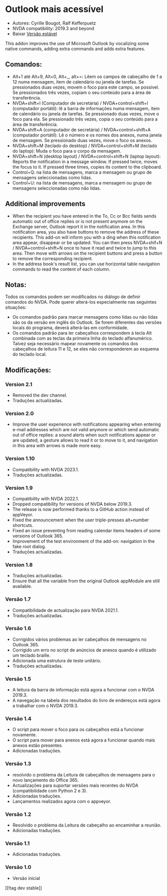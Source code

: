 # Outlook mais acessível #

* Autores: Cyrille Bougot, Ralf Kefferpuetz
* NVDA compatibility: 2019.3 and beyond
* Baixar [Versão estável][1]

This addon improves the use of Microsoft Outlook by vocalizing some native
commands, adding extra commands and adds extra features.

## Comandos:

* Alt+1 até Alt+9, Alt+0, Alt+_, alt+=: Lêem os campos de cabeçalho de 1 a
  12 numa mensagem, item de calendário ou janela de tarefas. Se pressionados
  duas vezes, movem o foco para este campo, se possível. Se pressionados
  três vezes, copiam o seu conteúdo para a área de transferência.
* NVDA+shift+I (Computador de secretária) / NVDA+control+shift+I (computador
  portátil): lê a barra de informações numa mensagem, item de calendário ou
  janela de tarefas. Se pressionado duas vezes, move o foco para ela. Se
  pressionado três vezes, copia o seu conteúdo para a área de transferência.
* NVDA+shift+A (computador de secretária) / NVDA+control+shift+A (computador
  portátil): Lê o número e os nomes dos anexos, numa janela de mensagem. Se
  pressionado duas vezes, move o foco os anexos.
* NVDA+shift+M (teclado do desktop) / NVDA+control+shift+M (teclado do
  laptop): Muda o foco para o corpo da mensagem.
* NVDA+shift+N (desktop layout) / NVDA+control+shift+N (laptop layout):
  Reports the notification in a message window. If pressed twice, moves the
  focus to it. If pressed three times, copies its content to the clipboard.
* Control+Q: na lista de mensagens, marca a mensagem ou grupo de mensagens
  seleccionadas como lidas.
* Control+U: na lista de mensagens, marca a mensagem ou grupo de mensagens
  seleccionadas como não lidas.

## Additional improvements

* When the recipient you have entered in the To, Cc or Bcc fields sends
  automatic out of office replies or is not present anymore on the Exchange
  server, Outlook report it in the notification area. In this notification
  area, you also have buttons to remove the address of these recipients.
  This add-on will inform you with a ding when this notification area
  appear, disappear or be updated. You can then press NVDA+shif+N /
  NVDA+control+shift+N once to have it read and twice to jump to this
  area. Then move with arrows on the recipient buttons and press a button to
  remove the corresponding recipient.
* In the address book's result list, you can use horizontal table navigation
  commands to read the content of each column.
  
## Notas:

Todos os comandos podem ser modificados no diálogo de definir comandos do
NVDA. Pode querer alterá-los especialmente nas seguintes situações:

* Os comandos padrão para marcar mensagens como lidas ou não lidas são os da
  versão em inglês do Outlook. Se forem diferentes das versões locais do
  programa, deverá alterá-las em conformidade.
* Os comandos padrão para ler cabeçalhos correspondem à tecla Alt combinada
  com as teclas da primeira linha do teclado alfanumérico. Talvez seja
  necessário mapear novamente os comandos dos cabeçalhos de leitura 11 e 12,
  se eles não corresponderem ao esquema do teclado local.

## Modificações:

### Version 2.1

* Removed the dev channel.
* Traduções actualizadas.

### Version 2.0

* Improve the user experience with notifications appearing when entering
  e-mail addresses which are not valid anymore or which send automatic out
  of office replies: a sound alerts when such notifications appear or are
  updated, a gesture allows to read it or to move to it, and navigation in
  this area with arrows is made more easy.

### Version 1.10

* Compatibility with NVDA 2023.1.
* Traduções actualizadas.

### Version 1.9

* Compatibility with NVDA 2022.1.
* Dropped compatibility for versions of NVDA below 2019.3.
* The release is now performed thanks to a GitHub action instead of
  appVeyor.
* Fixed the announcement when the user triple-presses alt+number shortcuts.
* Fixed an issue preventing from reading calendar items headers of some
  versions of Outlook 365.
* Improvement of the test environment of the add-on: navigation in the fake
  root dialog.
* Traduções actualizadas.

### Version 1.8

* Traduções actualizadas.
* Ensure that all the variable from the original Outlook appModule are still
  available.

### Versão 1.7

* Compatibilidade de actualização para NVDA 2021.1.
* Traduções actualizadas.

### Versão 1.6

* Corrigidos vários problemas ao ler cabeçalhos de mensagens no Outlook 365.
* Corrigido um erro no script de anúncios de anexos quando é utilizado um
  teclado braille.
* Adicionada uma estrutura de teste unitário.
* Traduções actualizadas.

### Versão 1.5

* A leitura da barra de informação está agora a funcionar com o NVDA 2019.3.
* A navegação na tabela dos resultados do livro de endereços está agora a
  trabalhar com o NVDA 2019.3.

### Versão 1.4

* O script para mover o foco para os cabeçalhos está a funcionar novamente.
* O script para mover para anexos está agora a funcionar quando mais anexos
  estão presentes.
* Adicionadas traduções.

### Versão 1.3

* resolvido o problema da Leitura de cabeçalhos de mensagens para o novo
  lançamento do Office 365.
* Actualizações para suportar versões mais recentes do NVDA (compatibilidade
  com Python 2 e 3).
* Adicionadas traduções.
* Lançamentos realizados agora com o appveyor.

### Versão 1.2

* Resolvido o problema da Leitura de cabeçalho ao encaminhar a reunião.
* Adicionadas traduções.

### Versão 1.1

* Adicionadas traduções.

### Versão 1.0

* Versão inicial

[[!tag dev stable]]

[1]: https://www.nvaccess.org/addonStore/legacy?file=outlookextended
